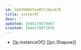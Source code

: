```yaml
---
id: Sk0YHbKHfaaMrCiWyvG7E
title: sisterOf
desc: ''
updated: 1644178079467
created: 1644178072056
---
```


- [[p.instanceOf]] [[pc.Shapow]]
